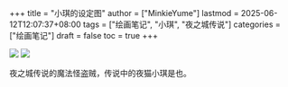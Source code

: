 +++
title = "小琪的设定图"
author = ["MinkieYume"]
lastmod = 2025-06-12T12:07:37+08:00
tags = ["绘画笔记", "小琪", "夜之城传说"]
categories = ["绘画笔记"]
draft = false
toc = true
+++

![](/ox-hugo/minkie3.png)
![](/ox-hugo/minkie6.png)

夜之城传说的魔法怪盗贼，传说中的夜猫小琪是也。
